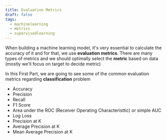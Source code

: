 ```yaml
---
title: Evaluation Metrics
draft: false
tags:
  - machinelearning
  - metrics
  - supervisedlearning
---
```


When building a machine learning model, it's very essential to calculate the accuracy of it and for that, we use **evaluation metrics**. There are many types of metrics and we should optimally select the **metric** based on data (mostly we'll focus on target to decide metric)

In this First Part, we are going to see some of the common evaluation metrics regarding **classification** problem

- Accuracy
- Precision
- Recall
- F1 Score
- Area under the ROC (Receiver Operating Characteristtic) or simple AUC
- Log Loss
- Precision at K
- Average Precision at K
- Mean Average Precision at K